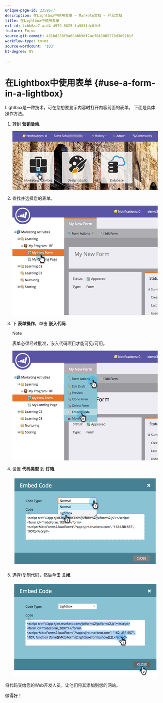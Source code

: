 ```yaml
---
unique-page-id: 2359677
description: 在Lightbox中使用表单 — Marketo文档 — 产品文档
title: 在Lightbox中使用表单
exl-id: 4cbb6ae7-acd4-4979-8825-fa983fdc8fb5
feature: Forms
source-git-commit: 431bd258f9a68bbb9df7acf043085578d3d91b1f
workflow-type: tm+mt
source-wordcount: '103'
ht-degree: 0%

---
```


# 在Lightbox中使用表单 {#use-a-form-in-a-lightbox}

Lightbox是一种技术，可在您想要显示内容时打开内容前面的表单。 下面是具体操作方法。

1. 转到 **营销活动**.

   ![](assets/login-marketing-activities-8.png)

1. 查找并选择您的表单。

   ![](assets/image2014-9-15-14-3a32-3a15.png)

1. 下 **表单操作**，单击 **嵌入代码**.

   >[!NOTE]
   >
   >表单必须经过批准，嵌入代码项目才能可见/可用。

   ![](assets/image2014-9-15-14-3a32-3a24.png)

1. 设置 **代码类型** 到 **灯箱**.

   ![](assets/image2014-9-15-14-3a32-3a31.png)

1. 选择/复制代码，然后单击 **关闭**.

   ![](assets/image2014-9-15-14-3a32-3a39.png)

将代码交给您的Web开发人员，让他们将其添加到您的网站。

做得好！
